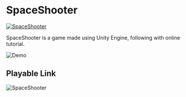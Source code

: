 # SpaceShooter
[![SpaceShooter](http://img.shields.io/badge/SpaceShooter-Unity3d-darkgrey)](https://github.com/Vagacoder/SpaceShooter)

SpaceShooter is a game made using Unity Engine, following with online tutorial.

![Demo](pics/spaceshooter1.gif)

## Playable Link

![SpaceShooter]()
